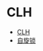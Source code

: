 # CLH

- [CLH](http://www.cs.tau.ac.il/~shanir/nir-pubs-web/Papers/CLH.pdf)
- [自旋锁](https://coderbee.net/index.php/concurrent/20131115/577)